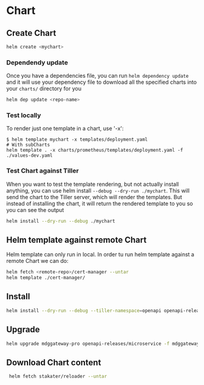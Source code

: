 # Chart

## Create Chart

```bash
helm create <mychart>
```

### Dependendy update

Once you have a dependencies file, you can run `helm dependency update` and it will use your dependency file to download all the specified charts into your `charts/` directory for you

```bash
helm dep update <repo-name>
```

### Test locally

To render just one template in a chart, use '-x':

```text
$ helm template mychart -x templates/deployment.yaml
# With subCharts
helm template . -x charts/prometheus/templates/deployment.yaml -f ./values-dev.yaml
```

### Test Chart against Tiller

When you want to test the template rendering, but not actually install anything, you can use helm install `--debug --dry-run ./mychart`. This will send the chart to the Tiller server, which will render the templates. But instead of installing the chart, it will return the rendered template to you so you can see the output

```bash
helm install --dry-run --debug ./mychart
```

## Helm template against remote Chart

Helm template can only run in local. In order tu run helm template against a remote Chart we can do:

```bash
helm fetch <remote-repo>/cert-manager --untar
helm template ./cert-manager/
```

## Install

```bash
helm install --dry-run --debug --tiller-namespace=openapi openapi-releases/microservice -f mdggateway/PRO/values.yaml
```

## Upgrade

```bash
helm upgrade mdggateway-pro openapi-releases/microservice -f mdggateway/PRO/values.yaml --dry-run --debug --tiller-namespace=openapi
```

## Download Chart content

```bash
 helm fetch stakater/reloader --untar  
```

